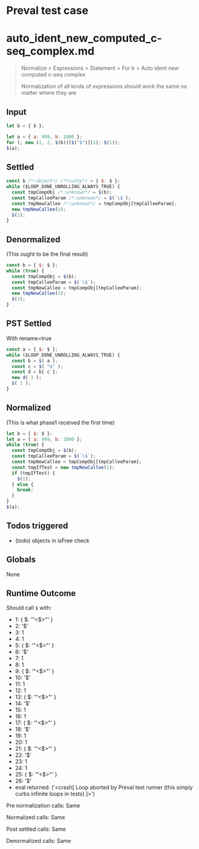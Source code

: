 # Preval test case

# auto_ident_new_computed_c-seq_complex.md

> Normalize > Expressions > Statement > For b > Auto ident new computed c-seq complex
>
> Normalization of all kinds of expressions should work the same no matter where they are

## Input

`````js filename=intro
let b = { $ };

let a = { a: 999, b: 1000 };
for (; new (1, 2, $(b))[$("$")](1); $(1));
$(a);
`````


## Settled


`````js filename=intro
const b /*:object*/ /*truthy*/ = { $: $ };
while ($LOOP_DONE_UNROLLING_ALWAYS_TRUE) {
  const tmpCompObj /*:unknown*/ = $(b);
  const tmpCalleeParam /*:unknown*/ = $(`\$`);
  const tmpNewCallee /*:unknown*/ = tmpCompObj[tmpCalleeParam];
  new tmpNewCallee(1);
  $(1);
}
`````


## Denormalized
(This ought to be the final result)

`````js filename=intro
const b = { $: $ };
while (true) {
  const tmpCompObj = $(b);
  const tmpCalleeParam = $(`\$`);
  const tmpNewCallee = tmpCompObj[tmpCalleeParam];
  new tmpNewCallee(1);
  $(1);
}
`````


## PST Settled
With rename=true

`````js filename=intro
const a = { $: $ };
while ($LOOP_DONE_UNROLLING_ALWAYS_TRUE) {
  const b = $( a );
  const c = $( "$" );
  const d = b[ c ];
  new d( 1 );
  $( 1 );
}
`````


## Normalized
(This is what phase1 received the first time)

`````js filename=intro
let b = { $: $ };
let a = { a: 999, b: 1000 };
while (true) {
  const tmpCompObj = $(b);
  const tmpCalleeParam = $(`\$`);
  const tmpNewCallee = tmpCompObj[tmpCalleeParam];
  const tmpIfTest = new tmpNewCallee(1);
  if (tmpIfTest) {
    $(1);
  } else {
    break;
  }
}
$(a);
`````


## Todos triggered


- (todo) objects in isFree check


## Globals


None


## Runtime Outcome


Should call `$` with:
 - 1: { $: '"<$>"' }
 - 2: '$'
 - 3: 1
 - 4: 1
 - 5: { $: '"<$>"' }
 - 6: '$'
 - 7: 1
 - 8: 1
 - 9: { $: '"<$>"' }
 - 10: '$'
 - 11: 1
 - 12: 1
 - 13: { $: '"<$>"' }
 - 14: '$'
 - 15: 1
 - 16: 1
 - 17: { $: '"<$>"' }
 - 18: '$'
 - 19: 1
 - 20: 1
 - 21: { $: '"<$>"' }
 - 22: '$'
 - 23: 1
 - 24: 1
 - 25: { $: '"<$>"' }
 - 26: '$'
 - eval returned: ('<crash[ Loop aborted by Preval test runner (this simply curbs infinite loops in tests) ]>')

Pre normalization calls: Same

Normalized calls: Same

Post settled calls: Same

Denormalized calls: Same
